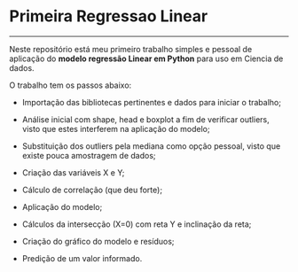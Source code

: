 # Primeira Regressao Linear
***
 Neste repositório está meu primeiro trabalho simples e pessoal de aplicação do **modelo regressão Linear em Python** para uso em Ciencia de dados. 
 
 O trabalho tem os passos abaixo:

 - Importação das bibliotecas pertinentes e dados para iniciar o trabalho;

 - Análise inicial com shape, head e boxplot a fim de verificar outliers, visto que estes interferem na aplicação do modelo;

 - Substituição dos outliers pela mediana como opção pessoal, visto que existe pouca amostragem de dados;

 - Criação das variáveis X e Y;

 - Cálculo de correlação (que deu forte);

 - Aplicação do modelo;

 - Cálculos da intersecção (X=0) com reta Y e inclinação da reta;

 - Criação do gráfico do modelo e resíduos;

 - Predição de um valor informado.
